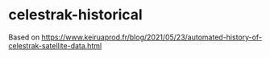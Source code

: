 # celestrak-historical
Based on https://www.keiruaprod.fr/blog/2021/05/23/automated-history-of-celestrak-satellite-data.html
